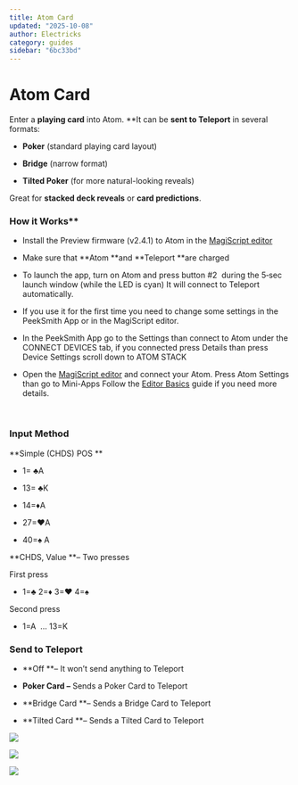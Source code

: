 ```yaml
---
title: Atom Card
updated: "2025-10-08"
author: Electricks
category: guides
sidebar: "6bc33bd"
---
```


# Atom Card

Enter a **playing card** into Atom. **It can be **sent to Teleport** in several formats:

- **Poker** (standard playing card layout)

- **Bridge** (narrow format)

- **Tilted Poker** (for more natural-looking reveals)

Great for **stacked deck reveals** or **card predictions**.

### How it Works**

- Install the Preview firmware (v2.4.1) to Atom in the [MagiScript editor](https://peeksmith.electricks.info/atom/)

- Make sure that **Atom **and **Teleport **are charged

- To launch the app, turn on Atom and press button #2  during the 5‑sec launch window (while the LED is cyan) It will connect to Teleport automatically.

- If you use it for the first time you need to change some settings in the PeekSmith App or in the MagiScript editor.

- In the PeekSmith App go to the Settings than connect to Atom under the CONNECT DEVICES tab, if you connected press Details than press Device Settings scroll down to ATOM STACK

- Open the [MagiScript editor](https://peeksmith.electricks.info/atom/) and connect your Atom. Press Atom Settings than go to Mini-Apps Follow the [Editor Basics](https://peeksmith.electricks.info/atom/) guide if you need more details.

 

### **Input Method**

**Simple (CHDS) POS **

- 1= ♣A 

- 13= ♣K 

- 14=♦A

- 27=♥A

- 40=♠ ️A

**CHDS, Value **– Two presses

First press 

- 1=♣ 2=♦ 3=♥ 4=♠

Second press

- 1=A  … 13=K

### **Send to Teleport**

- **Off **– It won’t send anything to Teleport

- **Poker Card –** Sends a Poker Card to Teleport

- **Bridge Card **– Sends a Bridge Card to Teleport

- **Tilted Card **– Sends a Tilted Card to Teleport

 
 
 
 
 

![](https://electricks.info/wp-content/uploads/2025/07/PokerCard-1024x576.jpg)

 
 
 
 
 

![](https://electricks.info/wp-content/uploads/2025/07/BridgeCard-1024x576.jpg)

 
 
 
 
 

![](https://electricks.info/wp-content/uploads/2025/07/TiltedCard-1024x576.jpg)